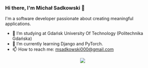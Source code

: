 ### Hi there, I'm Michał Sadkowski 👋

I'm a software developer passionate about creating meaningful applications.

- 🔭 I’m studying at Gdańsk University Of Technology (Politechnika Gdańska)
- 🌱 I’m currently learning Django and PyTorch.
- 📫 How to reach me: msadkowski000@gmail.com

<div align="center">
  <img src="https://github-readme-stats.vercel.app/api/top-langs/?username=m-sadkowski&layout=compact" />
</div>

